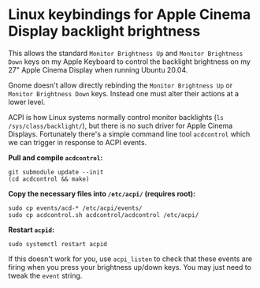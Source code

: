 Linux keybindings for Apple Cinema Display backlight brightness
===

This allows the standard `Monitor Brightness Up` and `Monitor Brightness Down` keys on my Apple Keyboard to control the backlight brightness on my 27" Apple Cinema Display when running Ubuntu 20.04. 

Gnome doesn't allow directly rebinding the `Monitor Brightness Up` or `Monitor Brightness Down` keys.
Instead one must alter their actions at a lower level.

ACPI is how Linux systems normally control monitor backlights (`ls /sys/class/backlight/`), but there is no such driver for Apple Cinema Displays.
Fortunately there's a simple command line tool `acdcontrol` which we can trigger in response to ACPI events.

**Pull and compile `acdcontrol`:**

	git submodule update --init
	(cd acdcontrol && make)

**Copy the necessary files into `/etc/acpi/` (requires root):**

	sudo cp events/acd-* /etc/acpi/events/
	sudo cp acdcontrol.sh acdcontrol/acdcontrol /etc/acpi/

**Restart `acpid`:**

	sudo systemctl restart acpid

If this doesn't work for you, use `acpi_listen` to check that these events are firing when you press your brightness up/down keys. You may just need to tweak the `event` string.
